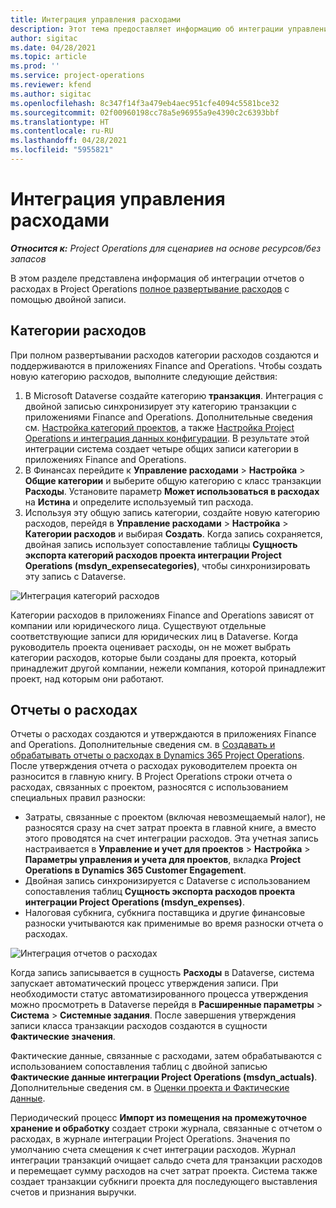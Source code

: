 ```yaml
---
title: Интеграция управления расходами
description: Этот тема предоставляет информацию об интеграции управления расходами в Project Operations с помощью двойной записи.
author: sigitac
ms.date: 04/28/2021
ms.topic: article
ms.prod: ''
ms.service: project-operations
ms.reviewer: kfend
ms.author: sigitac
ms.openlocfilehash: 8c347f14f3a479eb4aec951cfe4094c5581bce32
ms.sourcegitcommit: 02f00960198cc78a5e96955a9e4390c2c6393bbf
ms.translationtype: HT
ms.contentlocale: ru-RU
ms.lasthandoff: 04/28/2021
ms.locfileid: "5955821"
---
```

# <a name="expense-management-integration"></a>Интеграция управления расходами

_**Относится к:** Project Operations для сценариев на основе ресурсов/без запасов_

В этом разделе представлена информация об интеграции отчетов о расходах в Project Operations [полное развертывание расходов](../expense/expense-overview.md) с помощью двойной записи.

## <a name="expense-categories"></a>Категории расходов

При полном развертывании расходов категории расходов создаются и поддерживаются в приложениях Finance and Operations. Чтобы создать новую категорию расходов, выполните следующие действия:

1. В Microsoft Dataverse создайте категорию **транзакция**. Интеграция с двойной записью синхронизирует эту категорию транзакции с приложениями Finance and Operations. Дополнительные сведения см. [Настройка категорий проектов](/dynamics365/project-operations/project-accounting/configure-project-categories), а также [Настройка Project Operations и интеграция данных конфигурации](resource-dual-write-setup-integration.md). В результате этой интеграции система создает четыре общих записи категории в приложениях Finance and Operations.
2. В Финансах перейдите к **Управление расходами** > **Настройка** > **Общие категории** и выберите общую категорию с класс транзакции **Расходы**. Установите параметр **Может использоваться в расходах** на **Истина** и определите используемый тип расхода.
3. Используя эту общую запись категории, создайте новую категорию расходов, перейдя в **Управление расходами** > **Настройка** > **Категории расходов** и выбирая **Создать**. Когда запись сохраняется, двойная запись использует сопоставление таблицы **Сущность экспорта категорий расходов проекта интеграции Project Operations (msdyn\_expensecategories)**, чтобы синхронизировать эту запись с Dataverse.

  ![Интеграция категорий расходов](./media/DW6ExpenseCategories.png)

Категории расходов в приложениях Finance and Operations зависят от компании или юридического лица. Существуют отдельные соответствующие записи для юридических лиц в Dataverse. Когда руководитель проекта оценивает расходы, он не может выбрать категории расходов, которые были созданы для проекта, который принадлежит другой компании, нежели компания, которой принадлежит проект, над которым они работают. 

## <a name="expense-reports"></a>Отчеты о расходах

Отчеты о расходах создаются и утверждаются в приложениях Finance and Operations. Дополнительные сведения см. в [Создавать и обрабатывать отчеты о расходах в Dynamics 365 Project Operations](/learn/modules/create-process-expense-reports/). После утверждения отчета о расходах руководителем проекта он разносится в главную книгу. В Project Operations строки отчета о расходах, связанных с проектом, разносятся с использованием специальных правил разноски:

  - Затраты, связанные с проектом (включая невозмещаемый налог), не разносятся сразу на счет затрат проекта в главной книге, а вместо этого проводятся на счет интеграции расходов. Эта учетная запись настраивается в **Управление и учет для проектов** > **Настройка** > **Параметры управления и учета для проектов**, вкладка **Project Operations в Dynamics 365 Customer Engagement**.
  - Двойная запись синхронизируется с Dataverse с использованием сопоставления таблиц **Сущность экспорта расходов проекта интеграции Project Operations (msdyn\_expenses)**.
  - Налоговая субкнига, субкнига поставщика и другие финансовые разноски учитываются как применимые во время разноски отчета о расходах.

  ![Интеграция отчетов о расходах](./media/DW6ExpenseReports.png)

Когда запись записывается в сущность **Расходы** в Dataverse, система запускает автоматический процесс утверждения записи. При необходимости статус автоматизированного процесса утверждения можно просмотреть в Dataverse перейдя в **Расширенные параметры** > **Система** > **Системные задания**. После завершения утверждения записи класса транзакции расходов создаются в сущности **Фактические значения**.

Фактические данные, связанные с расходами, затем обрабатываются с использованием сопоставления таблиц с двойной записью **Фактические данные интеграции Project Operations (msdyn\_actuals)**. Дополнительные сведения см. в [Оценки проекта и Фактические данные](resource-dual-write-estimates-actuals.md).

Периодический процесс **Импорт из помещения на промежуточное хранение и обработку** создает строки журнала, связанные с отчетом о расходах, в журнале интеграции Project Operations. Значения по умолчанию счета смещения к счет интеграции расходов. Журнал интеграции транзакций очищает сальдо счета для транзакции расходов и перемещает сумму расходов на счет затрат проекта. Система также создает транзакции субкниги проекта для последующего выставления счетов и признания выручки.
